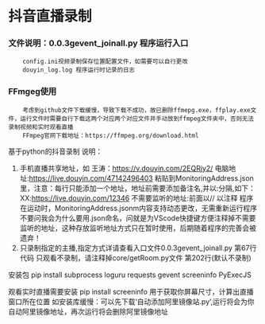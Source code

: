 # 抖音直播录制

### 文件说明：0.0.3gevent_joinall.py  程序运行入口
        config.ini视频录制保存位置配置文件，如需要可以自行更改
        douyin_log.log 程序运行时记录的日志
### FFmgeg使用
        考虑到github文件下载缓慢，导致下载不成功，故已删除ffmepg.exe，ffplay.exe文件，运行文件时需要自行下载这两个对应两个对应文件并手动放到ffmpeg文件夹中，否则无法录制视频和实时观看直播
        FFmpeg官网下载地址：https://ffmpeg.org/download.html
基于python的抖音录制
说明：
1.  手机直播共享地址，如  王涛：https://v.douyin.com/2EQRjy2/
    电脑地址:https://live.douyin.com/47142496403
    粘贴到MonitoringAddress.json里，注意：每行只能添加一个地址，地址前需要添加备注名,并以:分隔,如下：
    XX:https://live.douyin.com/12346
    不需要监听的地址:前面以// 以注释
    程序在运动时，MonitoringAddress.jsonm内容支持动态更改，无需重新运行程序
    不要问我会为什么要用.json命名，问就是为VScode快捷键方便注释掉不需要监听的地址，这种存放监听地址方式只在暂时使用，后期随着程序的完善会被遗弃！
2.  只录制指定的主播,指定方式详请查看入口文件0.0.3gevent_joinall.py 第67行代码
    只观看不录制，请注释掉core/getRoom.py文件 第202行(默认不录制)


安装包 pip install subprocess loguru requests gevent screeninfo PyExecJS

观看实时直播需要安装 pip install screeninfo 用于获取你屏幕尺寸，计算出直播窗口所在位置
如安装库缓慢：可以先下载‘自动添加阿里镜像站.py’,运行将会为你自动阿里镜像地址，再次运行将会删除阿里镜像地址